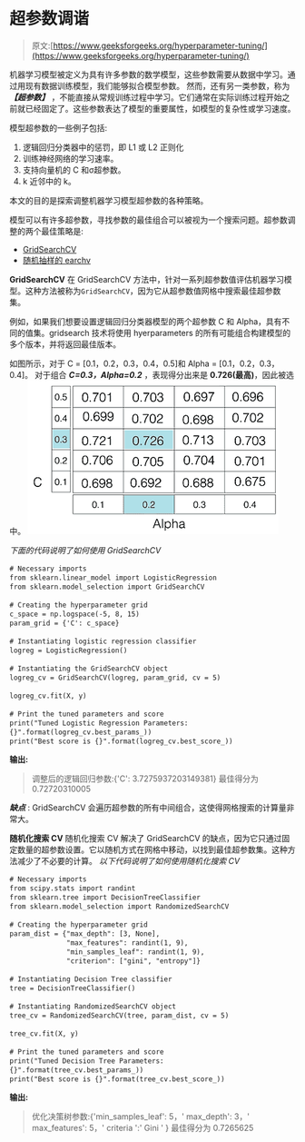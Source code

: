 # 超参数调谐

> 原文:[https://www.geeksforgeeks.org/hyperparameter-tuning/](https://www.geeksforgeeks.org/hyperparameter-tuning/)

机器学习模型被定义为具有许多参数的数学模型，这些参数需要从数据中学习。通过用现有数据训练模型，我们能够拟合模型参数。
然而，还有另一类参数，称为 ***【超参数】*** ，不能直接从常规训练过程中学习。它们通常在实际训练过程开始之前就已经固定了。这些参数表达了模型的重要属性，如模型的复杂性或学习速度。

模型超参数的一些例子包括:

1.  逻辑回归分类器中的惩罚，即 L1 或 L2 正则化
2.  训练神经网络的学习速率。
3.  支持向量机的 C 和σ超参数。
4.  k 近邻中的 k。

本文的目的是探索调整机器学习模型超参数的各种策略。

模型可以有许多超参数，寻找参数的最佳组合可以被视为一个搜索问题。超参数调整的两个最佳策略是:

*   [GridSearchCV](https://scikit-learn.org/stable/modules/generated/sklearn.model_selection.GridSearchCV.html)
*   [随机抽样的 earchv](https://scikit-learn.org/stable/modules/generated/sklearn.model_selection.RandomizedSearchCV.html)

**GridSearchCV**
在 GridSearchCV 方法中，针对一系列超参数值评估机器学习模型。这种方法被称为`GridSearchCV`，因为它从超参数值网格中搜索最佳超参数集。

例如，如果我们想要设置逻辑回归分类器模型的两个超参数 C 和 Alpha，具有不同的值集。gridsearch 技术将使用 hyerparameters 的所有可能组合构建模型的多个版本，并将返回最佳版本。

如图所示，对于 C = [0.1，0.2，0.3，0.4，0.5]和 Alpha = [0.1，0.2，0.3，0.4]。
对于组合 ***C=0.3，Alpha=0.2*** ，表现得分出来是 **0.726(最高)**，因此被选中。
![GridSearchCV](img/4c18892b6c20fce35f045d715940b86d.png)

*下面的代码说明了如何使用 GridSearchCV*

```
# Necessary imports
from sklearn.linear_model import LogisticRegression
from sklearn.model_selection import GridSearchCV

# Creating the hyperparameter grid
c_space = np.logspace(-5, 8, 15)
param_grid = {'C': c_space}

# Instantiating logistic regression classifier
logreg = LogisticRegression()

# Instantiating the GridSearchCV object
logreg_cv = GridSearchCV(logreg, param_grid, cv = 5)

logreg_cv.fit(X, y)

# Print the tuned parameters and score
print("Tuned Logistic Regression Parameters: {}".format(logreg_cv.best_params_)) 
print("Best score is {}".format(logreg_cv.best_score_))
```

**输出:**

> 调整后的逻辑回归参数:{'C': 3.7275937203149381}
> 最佳得分为 0.72720310005

***缺点*** : GridSearchCV 会遍历超参数的所有中间组合，这使得网格搜索的计算量非常大。

**随机化搜索 CV**
随机化搜索 CV 解决了 GridSearchCV 的缺点，因为它只通过固定数量的超参数设置。它以随机方式在网格中移动，以找到最佳超参数集。这种方法减少了不必要的计算。
 *以下代码说明了如何使用随机化搜索 CV*

```
# Necessary imports
from scipy.stats import randint
from sklearn.tree import DecisionTreeClassifier
from sklearn.model_selection import RandomizedSearchCV

# Creating the hyperparameter grid 
param_dist = {"max_depth": [3, None],
              "max_features": randint(1, 9),
              "min_samples_leaf": randint(1, 9),
              "criterion": ["gini", "entropy"]}

# Instantiating Decision Tree classifier
tree = DecisionTreeClassifier()

# Instantiating RandomizedSearchCV object
tree_cv = RandomizedSearchCV(tree, param_dist, cv = 5)

tree_cv.fit(X, y)

# Print the tuned parameters and score
print("Tuned Decision Tree Parameters: {}".format(tree_cv.best_params_))
print("Best score is {}".format(tree_cv.best_score_))
```

**输出:**

> 优化决策树参数:{'min_samples_leaf': 5，' max_depth': 3，' max_features': 5，' criteria ':' Gini ' }
> 最佳得分为 0.7265625